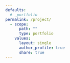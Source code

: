 ```yaml
---
defaults:
  # _portfolio
permalink: /project/
  - scope:
      path: ""
      type: portfolio
    values:
      layout: single
      author_profile: true
      share: true
---
```

